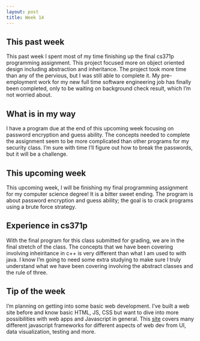 ```yaml
---
layout: post
title: Week 14
---
```


This past week
--------------
This past week I spent most of my time finishing up the final cs371p programming assignment.  This project focused more on object oriented design including abstraction and inheritance. The project took more time than any of the pervious, but I was still able to complete it. My pre-employment work for my new full time software engineering job has finally been completed, only to be waiting on background check result, which I’m not worried about.

What is in my way
------------------
I have a program due at the end of this upcoming week focusing on password encryption and guess ability. The concepts needed to complete the assignment seem to be more complicated than other programs for my security class. I’m sure with time I’ll figure out how to break the passwords, but it will be a challenge.

This upcoming week
------------------
This upcoming week, I will be finishing my final programming assignment for my computer science degree! It is a bitter sweet ending. The program is about password encryption and guess ability; the goal is to crack programs using a brute force strategy.

Experience in cs371p
--------------------
With the final program for this class submitted for grading, we are in the final stretch of the class. The concepts that we have been covering involving inheiritance in c++ is very different than what I am used to with java. I know I’m going to need some extra studying to make sure I truly understand what we have been covering involving the abstract classes and the rule of three.

Tip of the week
----------------
I’m planning on getting into some basic web development. I’ve built a web site before and know basic HTML, JS, CSS but want to dive into more possibilities with web apps and Javascript in general. This [site](http://www.sitepoint.com/top-javascript-frameworks-libraries-tools-use/) covers many different javascript frameworks for different aspects of web dev from UI, data visualization, testing and more.
